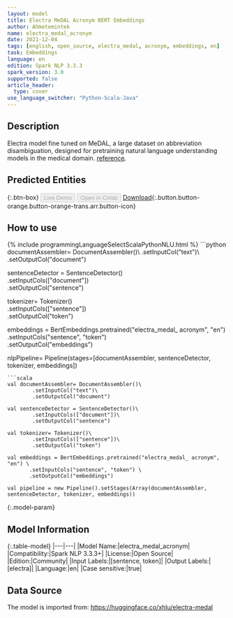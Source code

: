 ```yaml
---
layout: model
title: Electra MeDAL Acronym BERT Embeddings
author: Ahmetemintek
name: electra_medal_acronym
date: 2021-12-04
tags: [english, open_source, electra_medal, acronym, embeddings, en]
task: Embeddings
language: en
edition: Spark NLP 3.3.3
spark_version: 3.0
supported: false
article_header:
  type: cover
use_language_switcher: "Python-Scala-Java"
---
```


## Description

Electra model fine tuned on MeDAL, a large dataset on abbreviation disambiguation, designed for pretraining natural language understanding models in the medical domain. [reference](https://aclanthology.org/2020.clinicalnlp-1.15.pdf).

## Predicted Entities



{:.btn-box}
<button class="button button-orange" disabled>Live Demo</button>
<button class="button button-orange" disabled>Open in Colab</button>
[Download](https://s3.amazonaws.com/community.johnsnowlabs.com/Ahmetemintek/electra_medal_acronym_en_3.3.3_3.0_1638609736515.zip){:.button.button-orange.button-orange-trans.arr.button-icon}

## How to use



<div class="tabs-box" markdown="1">
{% include programmingLanguageSelectScalaPythonNLU.html %}
```python
documentAssembler= DocumentAssembler()\
        .setInputCol("text")\
        .setOutputCol("document")

sentenceDetector = SentenceDetector()\
        .setInputCols(["document"])\
        .setOutputCol("sentence")

tokenizer= Tokenizer()\
        .setInputCols(["sentence"])\
        .setOutputCol("token")

embeddings = BertEmbeddings.pretrained("electra_medal_ acronym", "en") \
      .setInputCols("sentence", "token") \
      .setOutputCol("embeddings")

nlpPipeline= Pipeline(stages=[documentAssembler, sentenceDetector, tokenizer, embeddings])
```
```scala
val documentAssembler= DocumentAssembler()\
        .setInputCol("text")\
        .setOutputCol("document")

val sentenceDetector = SentenceDetector()\
        .setInputCols(["document"])\
        .setOutputCol("sentence")

val tokenizer= Tokenizer()\
        .setInputCols(["sentence"])\
        .setOutputCol("token")

val embeddings = BertEmbeddings.pretrained("electra_medal_ acronym", "en") \
       .setInputCols("sentence", "token") \
       .setOutputCol("embeddings")

val pipeline = new Pipeline().setStages(Array(documentAssembler, sentenceDetector, tokenizer, embeddings))
```
</div>

{:.model-param}
## Model Information

{:.table-model}
|---|---|
|Model Name:|electra_medal_acronym|
|Compatibility:|Spark NLP 3.3.3+|
|License:|Open Source|
|Edition:|Community|
|Input Labels:|[sentence, token]|
|Output Labels:|[electra]|
|Language:|en|
|Case sensitive:|true|

## Data Source

The model is imported from: https://huggingface.co/xhlu/electra-medal